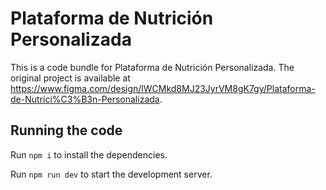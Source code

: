 
  # Plataforma de Nutrición Personalizada

  This is a code bundle for Plataforma de Nutrición Personalizada. The original project is available at https://www.figma.com/design/lWCMkd8MJ23JyrVM8gK7gy/Plataforma-de-Nutrici%C3%B3n-Personalizada.

  ## Running the code

  Run `npm i` to install the dependencies.

  Run `npm run dev` to start the development server.
  